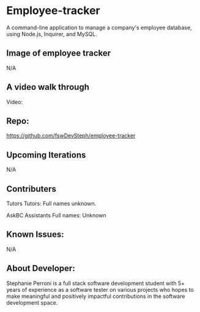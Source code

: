 # Employee-tracker
 A command-line application to manage a company's employee database, using Node.js, Inquirer, and MySQL.

## Image of employee tracker

N/A

## A video walk through

Video: 

## Repo:
https://github.com/fswDevSteph/employee-tracker


## Upcoming Iterations

N/A

## Contributers

Tutors
Tutors: Full names unknown.

AskBC Assistants
Full names: Unknown

## Known Issues:

N/A

## About Developer:

Stephanie Perroni is a full stack software development student with 5+ years of experience as a software tester on various projects who hopes to make meaningful and positively impactful contributions in the software development space.
